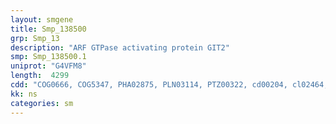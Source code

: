 ```yaml
---
layout: smgene
title: Smp_138500
grp: Smp_13
description: "ARF GTPase activating protein GIT2"
smp: Smp_138500.1
uniprot: "G4VFM8"
length:  4299
cdd: "COG0666, COG5347, PHA02875, PLN03114, PTZ00322, cd00204, cl02464, cl02529, cl20096, cl22600, pfam00023, pfam01412, pfam08518, pfam11559, pfam12205, pfam13857, smart00105, smart00555"
kk: ns
categories: sm
---
```

